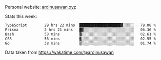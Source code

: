 Personal website: [ardinusawan.xyz](https://ardinusawan.xyz)

Stats this week:
<!--START_SECTION:waka-->

```txt
TypeScript        29 hrs 22 mins  ███████████████████▓░░░░░   79.08 %
Prisma            2 hrs 21 mins   █▓░░░░░░░░░░░░░░░░░░░░░░░   06.36 %
Bash              58 mins         ▓░░░░░░░░░░░░░░░░░░░░░░░░   02.61 %
CSS               56 mins         ▓░░░░░░░░░░░░░░░░░░░░░░░░   02.55 %
Go                38 mins         ▒░░░░░░░░░░░░░░░░░░░░░░░░   01.74 %
```

<!--END_SECTION:waka-->
Data taken from https://wakatime.com/@ardinusawan
